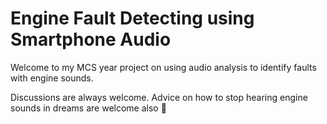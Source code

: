 # Engine Fault Detecting using Smartphone Audio

Welcome to my MCS year project on using audio analysis to identify faults with engine sounds.

Discussions are always welcome. Advice on how to stop hearing engine sounds in dreams are welcome also 😬

